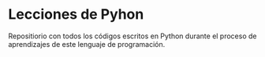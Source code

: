 # Lecciones de Pyhon

Repositiorio con todos los códigos escritos en Python durante el proceso de aprendizajes de este lenguaje de programación. 
